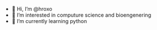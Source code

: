 - 👋 Hi, I’m @hroxo
- 👀 I’m interested in computure science and bioengenering
- 🌱 I’m currently learning python

<!---
hroxo/hroxo is a ✨ special ✨ repository because its `README.md` (this file) appears on your GitHub profile.
You can click the Preview link to take a look at your changes.
--->
